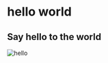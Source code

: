 # hello world
## Say hello to the world
![hello](https://img.shields.io/github/release/crimx/ext-saladict.svg?label=hello%253fworld)
